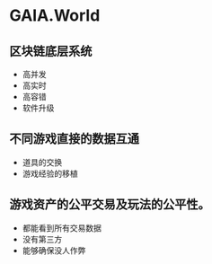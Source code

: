 # GAIA.World

## 区块链底层系统

* 高并发
* 高实时
* 高容错
* 软件升级

## 不同游戏直接的数据互通
    
* 道具的交换
* 游戏经验的移植

## 游戏资产的公平交易及玩法的公平性。

* 都能看到所有交易数据
* 没有第三方
* 能够确保没人作弊
